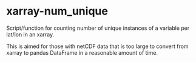 # xarray-num_unique
Script/function for counting number of unique instances of a variable per lat/lon in an xarray.

This is aimed for those with netCDF data that is too large to convert from xarray to pandas DataFrame in a reasonable amount of time. 

